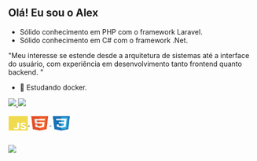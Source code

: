 ## Olá! Eu sou o Alex

- Sólido conhecimento em PHP com o framework Laravel.
- Sólido conhecimento em C# com o framework .Net.
  
"Meu interesse se estende desde a arquitetura de sistemas até a interface do usuário, com experiência em desenvolvimento tanto frontend quanto backend. "

- 🌱 Estudando docker.

 <div>
  <a href="https://github.com/Alex-Filipe">
  <img height="180em" src="https://github-readme-stats.vercel.app/api?username=Alex-Filipe&show_icons=true&theme=dracula&include_all_commits=true&count_private=true"/>
  <img height="180em" src="https://github-readme-stats.vercel.app/api/top-langs/?username=Alex-Filipe&layout=compact&langs_count=7&theme=dracula"/>
</div>

  <div style="display: inline_block"><br>
  <img align="center" alt="Alex-Js" height="30" width="40" src="https://raw.githubusercontent.com/devicons/devicon/master/icons/javascript/javascript-plain.svg">
  <img align="center" alt="Alex-HTML" height="30" width="40" src="https://raw.githubusercontent.com/devicons/devicon/master/icons/html5/html5-original.svg">
  <img align="center" alt="Alex-CSS" height="30" width="40" src="https://raw.githubusercontent.com/devicons/devicon/master/icons/css3/css3-original.svg">
</div>

##
  
  <div>
    <a href="www.linkedin.com/in/alex-filipe-7b0108160" target="_blank"><img src="https://img.shields.io/badge/-LinkedIn-%230077B5?style=for-the-badge&logo=linkedin&logoColor=white" target="_blank"></a>
  </div>  

